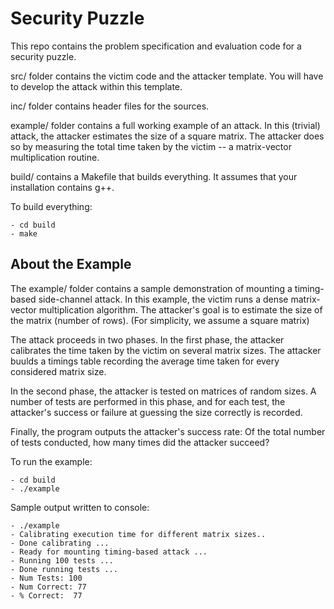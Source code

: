 # Security Puzzle
This repo contains the problem specification and evaluation code for a security puzzle.

src/ folder contains the victim code and the attacker template. You will have to develop the attack within this template.

inc/ folder contains header files for the sources.

example/ folder contains a full working example of an attack. In this (trivial) attack, the attacker estimates the size of a square matrix.
The attacker does so by measuring the total time taken by the victim -- a matrix-vector multiplication routine.

build/ contains a Makefile that builds everything. It assumes that your installation contains g++.

To build everything:

    - cd build
    - make

## About the Example
The example/ folder contains a sample demonstration of mounting a timing-based side-channel attack.
In this example, the victim runs a dense matrix-vector multiplication algorithm.
The attacker's goal is to estimate the size of the matrix (number of rows).
(For simplicity, we assume a square matrix)

The attack proceeds in two phases.
In the first phase, the attacker calibrates the time taken by the victim on several matrix sizes.
The attacker buulds a timings table recording the average time taken for every considered matrix size.

In the second phase, the attacker is tested on matrices of random sizes.
A number of tests are performed in this phase, and for each test, the attacker's success or failure at
guessing the size correctly is recorded.

Finally, the program outputs the attacker's success rate: 
Of the total number of tests conducted, how many times did the attacker succeed?

To run the example:

    - cd build
    - ./example

Sample output written to console:

    - ./example
    - Calibrating execution time for different matrix sizes..
    - Done calibrating ...
    - Ready for mounting timing-based attack ...
    - Running 100 tests ...
    - Done running tests ...
    - Num Tests: 100
    - Num Correct: 77
    - % Correct:  77
